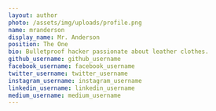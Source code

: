 ```yaml
---
layout: author
photo: /assets/img/uploads/profile.png
name: mranderson
display_name: Mr. Anderson
position: The One
bio: Bulletproof hacker passionate about leather clothes.
github_username: github_username
facebook_username: facebook_username
twitter_username: twitter_username
instagram_username: instagram_username
linkedin_username: linkedin_username
medium_username: medium_username
---
```


